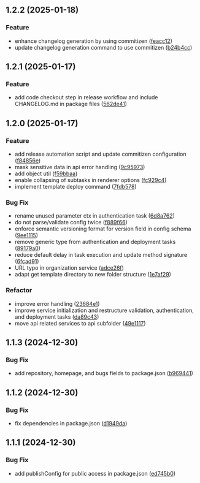 ## 1.2.2 (2025-01-18)

### Feature

- enhance changelog generation by using commitizen ([feacc12](https://github.com/biemch/biem-cli/commit/feacc122afad9af660057944463839b809aebe1f))
- update changelog generation command to use commitizen ([b24b4cc](https://github.com/biemch/biem-cli/commit/b24b4cc9c4c8053e10268d6abdbc05c97258701e))

## 1.2.1 (2025-01-17)

### Feature

- add code checkout step in release workflow and include CHANGELOG.md in package files ([562de41](https://github.com/biemch/biem-cli/commit/562de41220ef3a8853a1537877abfaacbf5f184a))

## 1.2.0 (2025-01-17)

### Feature

- add release automation script and update commitizen configuration ([f84856e](https://github.com/biemch/biem-cli/commit/f84856ee13dcc8a64235a4e7baf04db6f16aec4f))
- mask sensitive data in api error handling ([9c95973](https://github.com/biemch/biem-cli/commit/9c959734571f11e00039e64ddc012a25b31f72d2))
- add object util ([f59bbaa](https://github.com/biemch/biem-cli/commit/f59bbaaa920906177769a00107e667fd68a7d099))
- enable collapsing of subtasks in renderer options ([fc929c4](https://github.com/biemch/biem-cli/commit/fc929c423c0cd979724079ddb3a35ccefd979635))
- implement template deploy command ([7fdb578](https://github.com/biemch/biem-cli/commit/7fdb578eba82379319002eaeb30ba32021e21fa7))

### Bug Fix

- rename unused parameter ctx in authentication task ([6d8a762](https://github.com/biemch/biem-cli/commit/6d8a7624eaf908bf886229287116e63cb9cab551))
- do not parse/validate config twice ([f889f66](https://github.com/biemch/biem-cli/commit/f889f66073b64b77de28ee56688a3b8e0ddb9c8e))
- enforce semantic versioning format for version field in config schema ([9ee1115](https://github.com/biemch/biem-cli/commit/9ee11151b3733c8e4ca52596422a25b559dcf36b))
- remove generic type from authentication and deployment tasks ([89179a0](https://github.com/biemch/biem-cli/commit/89179a0a88b3e604dce089e81f9b6698e8f72b95))
- reduce default delay in task execution and update method signature ([6fcad91](https://github.com/biemch/biem-cli/commit/6fcad91e90926137dcd6dc41a02fa3657294fa41))
- URL typo in organization service ([adce26f](https://github.com/biemch/biem-cli/commit/adce26f83b9144f1c1a6dffa115f2e812ceee845))
- adapt get template directory to new folder structure ([1e7af29](https://github.com/biemch/biem-cli/commit/1e7af2994c584e039002730d7e49954edd1d18ba))

### Refactor

- improve error handling ([23684e1](https://github.com/biemch/biem-cli/commit/23684e1ad76c506d04f9439d1e097cfc096d28a4))
- improve service initialization and restructure validation, authentication, and deployment tasks ([da89c43](https://github.com/biemch/biem-cli/commit/da89c43862480ffd375acdf0c21aa69330af9432))
- move api related services to api subfolder ([49e1117](https://github.com/biemch/biem-cli/commit/49e11177440a56d6d65255009ae308ba31988ed7))

## 1.1.3 (2024-12-30)

### Bug Fix

- add repository, homepage, and bugs fields to package.json ([b969441](https://github.com/biemch/biem-cli/commit/b9694414c5d4f70e669e5020d3abd4411e314d7b))

## 1.1.2 (2024-12-30)

### Bug Fix

- fix dependencies in package.json ([d1949da](https://github.com/biemch/biem-cli/commit/d1949dad0f72d7a93b328427f24259049f70a93d))

## 1.1.1 (2024-12-30)

### Bug Fix

- add publishConfig for public access in package.json ([ed745b0](https://github.com/biemch/biem-cli/commit/ed745b07025947b182d60b334c72f966db32134d))
